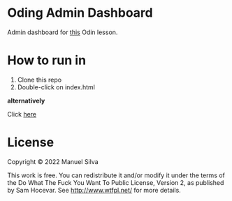 # Oding Admin Dashboard

Admin dashboard for [this](https://www.theodinproject.com/lessons/node-path-intermediate-html-and-css-admin-dashboard)
Odin lesson.

# How to run in
1. Clone this repo
2. Double-click on index.html

**alternatively**

Click [here](https://mjsilva.github.io/odin-admin-dashboard/)

# License

Copyright © 2022 Manuel Silva

This work is free. You can redistribute it and/or modify it under the
terms of the Do What The Fuck You Want To Public License, Version 2,
as published by Sam Hocevar. See http://www.wtfpl.net/ for more details.